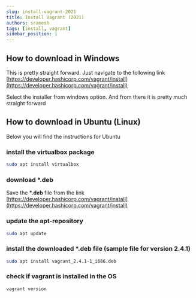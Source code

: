 ```yaml
---
slug: install-vagrant-2021
title: Install Vagrant (2021)
authors: sramesh
tags: [install, vagrant]
sidebar_position: 1
---
```


## How to download in Windows

This is pretty straight forward. Just navigate to the following link [https://developer.hashicorp.com/vagrant/install](https://developer.hashicorp.com/vagrant/install)

Select the installer from windows option. And from there it is pretty much straight forward

## How to download in Ubuntu (Linux)

Below you will find the instructions for Ubuntu

### install the virtualbox package

```bash
sudo apt install virtualbox
```

### download __*.deb__ 

Save the __*.deb__ file from the link [https://developer.hashicorp.com/vagrant/install](https://developer.hashicorp.com/vagrant/install)

### update the apt-repository

```bash
sudo apt update
```

### install the downloaded *.deb file (sample file for version 2.4.1)

```bash
sudo apt install vagrant_2.4.1-1_i686.deb
```

### check if vagrant is installed in the OS

```bash
vagrant version
```
